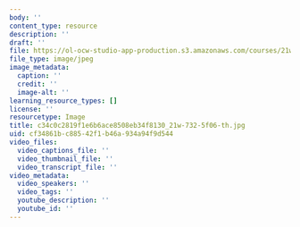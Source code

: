 ```yaml
---
body: ''
content_type: resource
description: ''
draft: ''
file: https://ol-ocw-studio-app-production.s3.amazonaws.com/courses/21w-732-5-introduction-to-technical-communication-explorations-in-scientific-and-technical-writing-fall-2006/c34c0c2819f1e6b6ace8508eb34f8130_21w-732-5f06-th.jpg
file_type: image/jpeg
image_metadata:
  caption: ''
  credit: ''
  image-alt: ''
learning_resource_types: []
license: ''
resourcetype: Image
title: c34c0c2819f1e6b6ace8508eb34f8130_21w-732-5f06-th.jpg
uid: cf34861b-c885-42f1-b46a-934a94f9d544
video_files:
  video_captions_file: ''
  video_thumbnail_file: ''
  video_transcript_file: ''
video_metadata:
  video_speakers: ''
  video_tags: ''
  youtube_description: ''
  youtube_id: ''
---
```

